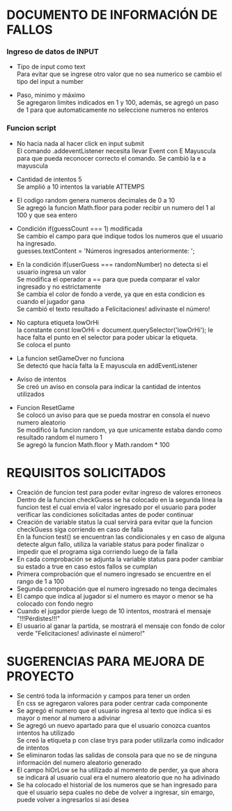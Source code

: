 # DOCUMENTO DE INFORMACIÓN DE FALLOS

### Ingreso de datos de INPUT
- Tipo de input como text  
Para evitar que se ingrese otro valor que no sea numerico se cambio el tipo del input a number  

- Paso, minimo y máximo  
Se agregaron limites indicados en 1 y 100, además, se agregó un paso de 1 para que automaticamente no seleccione numeros no enteros  

### Funcion script
- No hacia nada al hacer click en input submit  
El comando .addeventListener necesita llevar Event con E Mayuscula para que pueda reconocer correcto el comando. Se cambió la e a mayuscula  

- Cantidad de intentos 5  
Se amplió a 10 intentos la variable ATTEMPS  

- El codigo random genera numeros decimales de 0 a 10  
Se agregó la funcion Math.floor para poder recibir un numero del 1 al 100 y que sea entero  

- Condición if(guessCount === 1) modificada  
Se cambio el campo para que indique todos los numeros que el usuario ha ingresado.  
guesses.textContent = 'Números ingresados anteriormente: ';  

- En la condición if(userGuess === randomNumber) no detecta si el usuario ingresa un valor  
Se modifica el operador a == para que pueda comparar el valor ingresado y no estrictamente  
Se cambia el color de fondo a verde, ya que en esta condicion es cuando el jugador gana  
Se cambió el texto resultado a Felicitaciones! adivinaste el número!  

- No captura etiqueta lowOrHi  
la constante const lowOrHi = document.querySelector('lowOrHi'); le hace falta el punto en el selector para poder ubicar la etiqueta.  
Se coloca el punto  

- La funcion setGameOver no funciona  
Se detectó que hacía falta la E mayuscula en addEventListener  

- Aviso de intentos  
Se creó un aviso en consola para indicar la cantidad de intentos utilizados  

- Funcion ResetGame  
Se colocó un aviso para que se pueda mostrar en consola el nuevo numero aleatorio  
Se modificó la funcion random, ya que unicamente estaba dando como resultado random el numero 1  
Se agregó la funcion Math.floor y Math.random * 100

# REQUISITOS SOLICITADOS
- Creación de funcion test para poder evitar ingreso de valores erroneos  
Dentro de la funcion checkGuess se ha colocado en la segunda linea la funcion test el cual envía el valor ingresado por el usuario para poder verificar las condiciones solicitadas antes de poder continuar
- Creación de variable status la cual servirá para evitar que la funcion checkGuess siga corriendo en caso de falla  
En la funcion test() se encuentran las condicionales y en caso de alguna detecte algun fallo, utiliza la variable status para poder finalizar o impedir que el programa siga corriendo luego de la falla  
- En cada comprobación se adjunta la variable status para poder cambiar su estado a true en caso estos fallos se cumplan  
- Primera comprobación que el numero ingresado se encuentre en el rango de 1 a 100  
- Segunda comprobación que el numero ingresado no tenga decimales  
- El campo que indica al jugador si el numero es mayor o menor se ha colocado con fondo negro  
- Cuando el jugador pierde luego de 10 intentos, mostrará el mensaje "!!!Pérdistes!!!"  
- El usuario al ganar la partida, se mostrará el mensaje con fondo de color verde "Felicitaciones! adivinaste el número!"  

# SUGERENCIAS PARA MEJORA DE PROYECTO
- Se centró toda la información y campos para tener un orden  
En css se agregaron valores para poder centrar cada componente  
- Se agregó el numero que el usuario ingresa al texto que indica si es mayor o menor al numero a adivinar
- Se agregó un nuevo apartado para que el usuario conozca cuantos intentos ha utilizado  
Se creó la etiqueta p con clase trys para poder utilizarla como indicador de intentos
- Se eliminaron todas las salidas de consola para que no se de ninguna información del numero aleatorio generado
- El campo hiOrLow se ha utilizado al momento de perder, ya que ahora se indicará al usuario cual era el numero aleatorio que no ha adivinado
- Se ha colocado el historial de los numeros que se han ingresado para que el usuario sepa cuales no debe de volver a ingresar, sin emargo, puede volver a ingresarlos si así desea